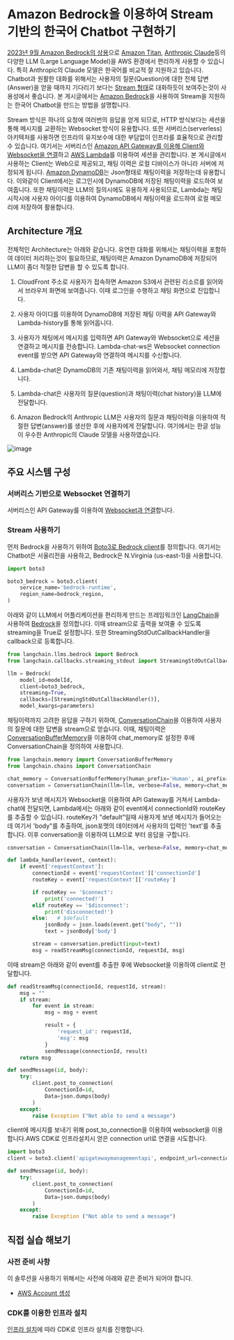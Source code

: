 # Amazon Bedrock을 이용하여 Stream 기반의 한국어 Chatbot 구현하기 

[2023년 9월 Amazon Bedrock의 상용](https://aws.amazon.com/ko/about-aws/whats-new/2023/09/amazon-bedrock-generally-available/)으로 [Amazon Titan](https://aws.amazon.com/ko/bedrock/titan/), [Anthropic Claude](https://aws.amazon.com/ko/bedrock/claude/)등의 다양한 LLM (Large Language Model)을 AWS 환경에서 편리하게 사용할 수 있습니다. 특히 Anthropic의 Claude 모델은 한국어를 비교적 잘 지원하고 있습니다. Chatbot과 원활한 대화를 위해서는 사용자의 질문(Question)에 대한 전체 답변(Answer)을 얻을 때까지 기다리기 보다는 [Stream 형태](https://blog.langchain.dev/streaming-support-in-langchain/)로 대화하듯이 보여주는것이 사용성에서 좋습니다. 본 게시글에서는 [Amazon Bedrock](https://aws.amazon.com/ko/bedrock/)을 사용하여 Stream을 지원하는 한국어 Chatbot을 만드는 방법을 설명합니다. 

Stream 방식은 하나의 요청에 여러번의 응답을 얻게 되므로, HTTP 방식보다는 세션을 통해 메시지를 교환하는 Websocket 방식이 유용합니다. 또한 서버리스(serverless) 아키텍처를 사용하면 인프라의 유지보수에 대한 부담없이 인프라를 효율적으로 관리할 수 있습니다. 여기서는 서버리스인 [Amazon API Gateway를 이용해 Client와 Websocket을 연결](https://docs.aws.amazon.com/ko_kr/apigateway/latest/developerguide/apigateway-websocket-api-overview.html)하고 [AWS Lambda](https://aws.amazon.com/ko/pm/lambda/?nc1=h_ls)를 이용하여 세션을 관리합니다. 본 게시글에서 사용하는 Client는 Web으로 제공되고, 채팅 이력은 로컬 디바이스가 아니라 서버에 저정되게 됩니다. [Amazon DynamoDB](https://aws.amazon.com/ko/dynamodb/)는 Json형태로 채팅이력을 저장하는데 유용합니다. 이와같이 Client에서는 로그인시에 DynamoDB에 저장된 채팅이력을 로드하여 보여줍니다. 또한 채팅이력은 LLM의 질의시에도 유용하게 사용되므로, Lambda는 채팅시작시에 사용자 아이디를 이용하여 DynamoDB에서 채팅이력을 로드하여 로컬 메모리에 저장하여 활용합니다. 


## Architecture 개요

전체적인 Architecture는 아래와 같습니다. 유연한 대화를 위해서는 채팅이력을 포함하여 데이터 처리하는것이 필요하므로, 채팅이력은 Amazon DynamoDB에 저장되어 LLM이 좀더 적절한 답변을 할 수 있도록 합니다. 

1) CloudFront 주소로 사용자가 접속하면 Amazon S3에서 관련된 리소르를 읽어와서 브라우저 화면에 보여줍니다. 이때 로그인을 수행하고 채팅 화면으로 진입합니다.

2) 사용자 아이디를 이용하여 DynamoDB에 저장된 채팅 이력을 API Gateway와 Lambda-history를 통해 읽어옵니다.

3) 사용자가 채팅에서 메시지를 입력하면 API Gateway와 Websocket으로 세션을 연결하고 메시지를 전송합니다. Lambda-chat-ws은 Websocket connection event를 받으면 API Gateway와 연결하여 메시지를 수신합니다.
  
4) Lambda-chat은 DynamoDB의 기존 채팅이력을 읽어와서, 채팅 메모리에 저장합니다.

5) Lambda-chat은 사용자의 질문(question)과 채팅이력(chat history)을 LLM에 전달합니다. 

7) Amazon Bedrock의 Anthropic LLM은 사용자의 질문과 채팅이력을 이용하여 적절한 답변(answer)를 생선한 후에 사용자에게 전달합니다. 여기에서는 한글 성능이 우수한 Anthropic의 Claude 모델을 사용하였습니다. 

![image](https://github.com/kyopark2014/stream-chatbot-for-amazon-bedrock/assets/52392004/6e0e5f54-f455-4d65-95ed-438c89baafed)


## 주요 시스템 구성

### 서버리스 기반으로 Websocket 연결하기

서버리스인 API Gateway를 이용하여 [Websocket과 연결](https://docs.aws.amazon.com/ko_kr/apigateway/latest/developerguide/apigateway-websocket-api-overview.html)합니다. 

### Stream 사용하기

먼저 Bedrock을 사용하기 위하여 [Boto3로 Bedrock client](https://boto3.amazonaws.com/v1/documentation/api/latest/reference/services/bedrock.html)를 정의합니다. 여기서는 Chatbot은 서울리전을 사용하고, Bedrock은 N.Virginia (us-east-1)을 사용합니다.

```python
import boto3

boto3_bedrock = boto3.client(
    service_name='bedrock-runtime',
    region_name=bedrock_region,
)
```

아래와 같이 LLM에서 어플리케이션을 편리하게 만드는 프레임워크인 [LangChain](https://docs.langchain.com/docs/)을 사용하여 [Bedrock](https://python.langchain.com/docs/integrations/llms/bedrock)을 정의합니다. 이때 stream으로 출력을 보여줄 수 있도록 streaming을 True로 설정합니다. 또한 StreamingStdOutCallbackHandler을 callback으로 등록합니다.

```python
from langchain.llms.bedrock import Bedrock
from langchain.callbacks.streaming_stdout import StreamingStdOutCallbackHandler

llm = Bedrock(
    model_id=modelId, 
    client=boto3_bedrock, 
    streaming=True,
    callbacks=[StreamingStdOutCallbackHandler()],
    model_kwargs=parameters)
```

채팅이력까지 고려한 응답을 구하기 위하여, [ConversationChain](https://js.langchain.com/docs/api/chains/classes/ConversationChain)을 이용하여 사용자의 질문에 대한 답변을 stream으로 얻습니다. 이때, 채팅이력은 [ConversationBufferMemory](https://api.python.langchain.com/en/latest/memory/langchain.memory.buffer.ConversationBufferMemory.html)을 이용하여 chat_memory로 설정한 후에 ConversationChain을 정의하여 사용합니다.

```python
from langchain.memory import ConversationBufferMemory
from langchain.chains import ConversationChain

chat_memory = ConversationBufferMemory(human_prefix='Human', ai_prefix='Assistant')
conversation = ConversationChain(llm=llm, verbose=False, memory=chat_memory)
```

사용자가 보낸 메시지가 Websocket을 이용하여 API Gateway를 거쳐서 Lambda-chat에 전달되면, Lambda에서는 아래와 같이 event에서 connectionId와 routeKey를 추출할 수 있습니다. routeKey가 "default"일때 사용자게 보낸 메시지가 들어오는데 여기서 'body"를 추출하여, json포맷의 데이터에서 사용자의 입력인 'text'를 추출합니다. 이후 conversation을 이용하여 LLM으로 부터 응답을 구합니다. 

```python
conversation = ConversationChain(llm=llm, verbose=False, memory=chat_memory)

def lambda_handler(event, context):
    if event['requestContext']: 
        connectionId = event['requestContext']['connectionId']
        routeKey = event['requestContext']['routeKey']

        if routeKey == '$connect':
            print('connected!')
        elif routeKey == '$disconnect':
            print('disconnected!')
        else:   # $default
            jsonBody = json.loads(event.get("body", ""))
            text = jsonBody['body']

        stream = conversation.predict(input=text)
        msg = readStreamMsg(connectionId, requestId, msg)
```

이때 stream은 아래와 같이 event를 추출한 후에 Websocket을 이용하여 client로 전달합니다. 

```python
def readStreamMsg(connectionId, requestId, stream):
    msg = ""
    if stream:
        for event in stream:
            msg = msg + event

            result = {
                'request_id': requestId,
                'msg': msg
            }
            sendMessage(connectionId, result)
    return msg

def sendMessage(id, body):
    try:
        client.post_to_connection(
            ConnectionId=id, 
            Data=json.dumps(body)
        )
    except: 
        raise Exception ("Not able to send a message")
```

client에 메시지를 보내기 위해 post_to_connection을 이용하여 websocket을 이용합니다.AWS CDK로 인프라설치시 얻은 connection url로 연결을 시도합니다.


```python
import boto3
client = boto3.client('apigatewaymanagementapi', endpoint_url=connection_url)

def sendMessage(id, body):
    try:
        client.post_to_connection(
            ConnectionId=id, 
            Data=json.dumps(body)
        )
    except: 
        raise Exception ("Not able to send a message")
```

## 직접 실습 해보기

### 사전 준비 사항

이 솔루션을 사용하기 위해서는 사전에 아래와 같은 준비가 되어야 합니다.

- [AWS Account 생성](https://repost.aws/ko/knowledge-center/create-and-activate-aws-account)


### CDK를 이용한 인프라 설치
[인프라 설치](https://github.com/kyopark2014/stream-chatbot-for-amazon-bedrock/blob/main/deployment.md)에 따라 CDK로 인프라 설치를 진행합니다. 


